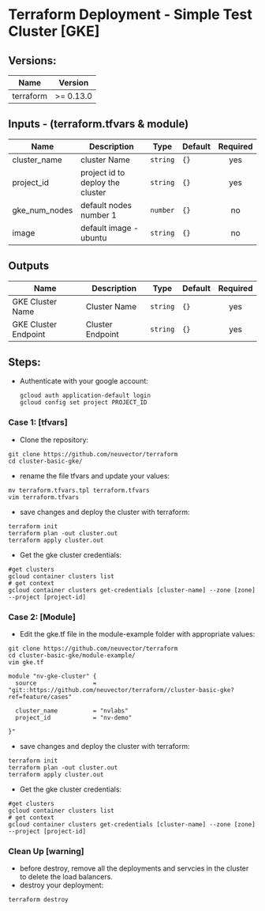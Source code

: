 # Terraform Deployment - Simple Test Cluster [GKE]

## Versions:

| Name | Version |
|------|---------|
| terraform | >= 0.13.0|

## Inputs - (terraform.tfvars & module)

| Name | Description | Type | Default | Required |
|------|-------------|------|---------|:--------:|
| cluster_name | cluster Name | `string` | `{}` | yes |
| project_id | project id to deploy the cluster | `string` | `{}` | yes |
| gke_num_nodes | default nodes number 1| `number` | `{}` | no |
| image | default image - ubuntu | `string` | `{}` | no |

## Outputs

| Name | Description | Type | Default | Required |
|------|-------------|------|---------|:--------:|
| GKE Cluster Name | Cluster Name | `string` | `{}` | yes |
| GKE Cluster Endpoint | Cluster Endpoint | `string` | `{}` | yes |

## Steps:
- Authenticate with your google account:
    ```
    gcloud auth application-default login
    gcloud config set project PROJECT_ID
    ```
 
### Case 1: [tfvars]

- Clone the repository: 

```
git clone https://github.com/neuvector/terraform
cd cluster-basic-gke/
```
- rename the file tfvars and update your values:
```
mv terraform.tfvars.tpl terraform.tfvars
vim terraform.tfvars
```

- save changes and deploy the cluster with terraform:  
```
terraform init
terraform plan -out cluster.out
terraform apply cluster.out
```
   
- Get the gke cluster credentials:
```
#get clusters
gcloud container clusters list
# get context
gcloud container clusters get-credentials [cluster-name] --zone [zone] --project [project-id]
```

### Case 2: [Module] 

- Edit the gke.tf file in the module-example folder with appropriate values:

```
git clone https://github.com/neuvector/terraform
cd cluster-basic-gke/module-example/
vim gke.tf
```
```
module "nv-gke-cluster" {
  source                = "git::https://github.com/neuvector/terraform//cluster-basic-gke?ref=feature/cases"
  
  cluster_name          = "nvlabs"
  project_id            = "nv-demo"
    
}"
```

- save changes and deploy the cluster with terraform:  
```
terraform init
terraform plan -out cluster.out
terraform apply cluster.out
```

- Get the gke cluster credentials:
```
#get clusters
gcloud container clusters list
# get context
gcloud container clusters get-credentials [cluster-name] --zone [zone] --project [project-id]
```

### Clean Up [warning]
- before destroy, remove all the deployments and servcies in the cluster to delete the load balancers.  
- destroy your deployment: 
```
terraform destroy
```
